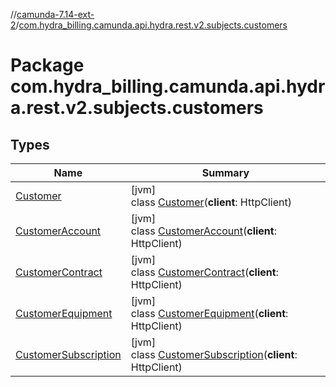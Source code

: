 //[camunda-7.14-ext-2](../../index.md)/[com.hydra_billing.camunda.api.hydra.rest.v2.subjects.customers](index.md)

# Package com.hydra_billing.camunda.api.hydra.rest.v2.subjects.customers

## Types

| Name | Summary |
|---|---|
| [Customer](-customer/index.md) | [jvm]<br>class [Customer](-customer/index.md)(**client**: HttpClient) |
| [CustomerAccount](-customer-account/index.md) | [jvm]<br>class [CustomerAccount](-customer-account/index.md)(**client**: HttpClient) |
| [CustomerContract](-customer-contract/index.md) | [jvm]<br>class [CustomerContract](-customer-contract/index.md)(**client**: HttpClient) |
| [CustomerEquipment](-customer-equipment/index.md) | [jvm]<br>class [CustomerEquipment](-customer-equipment/index.md)(**client**: HttpClient) |
| [CustomerSubscription](-customer-subscription/index.md) | [jvm]<br>class [CustomerSubscription](-customer-subscription/index.md)(**client**: HttpClient) |
